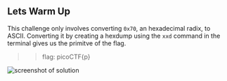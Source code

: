 ## **Lets Warm Up**  
This challenge only involves converting ``0x70``, an hexadecimal radix, to ASCII. Converting it by creating a hexdump using the ``xxd`` command in the terminal gives us the primitve of the flag.

>> flag: picoCTF{p}

![screenshot of solution](https://lh4.googleusercontent.com/5AWkrr1e0nt06Iu4IGlmVF6LudGwusJLGlI_Pz_yhBJPlIqimEF04zWLDJhv0bZ1Dss=w2400)